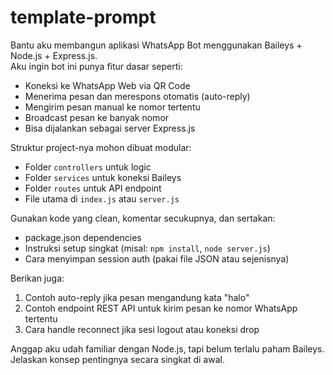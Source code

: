 # template-prompt
Bantu aku membangun aplikasi WhatsApp Bot menggunakan Baileys + Node.js + Express.js.  
Aku ingin bot ini punya fitur dasar seperti:
- Koneksi ke WhatsApp Web via QR Code
- Menerima pesan dan merespons otomatis (auto-reply)
- Mengirim pesan manual ke nomor tertentu
- Broadcast pesan ke banyak nomor
- Bisa dijalankan sebagai server Express.js

Struktur project-nya mohon dibuat modular:
- Folder `controllers` untuk logic
- Folder `services` untuk koneksi Baileys
- Folder `routes` untuk API endpoint
- File utama di `index.js` atau `server.js`

Gunakan kode yang clean, komentar secukupnya, dan sertakan:
- package.json dependencies
- Instruksi setup singkat (misal: `npm install`, `node server.js`)
- Cara menyimpan session auth (pakai file JSON atau sejenisnya)

Berikan juga:
1. Contoh auto-reply jika pesan mengandung kata "halo"
2. Contoh endpoint REST API untuk kirim pesan ke nomor WhatsApp tertentu
3. Cara handle reconnect jika sesi logout atau koneksi drop

Anggap aku udah familiar dengan Node.js, tapi belum terlalu paham Baileys. Jelaskan konsep pentingnya secara singkat di awal.
